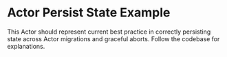 # Actor Persist State Example
This Actor should represent current best practice in correctly persisting state across Actor migrations and graceful aborts. Follow the codebase for explanations.